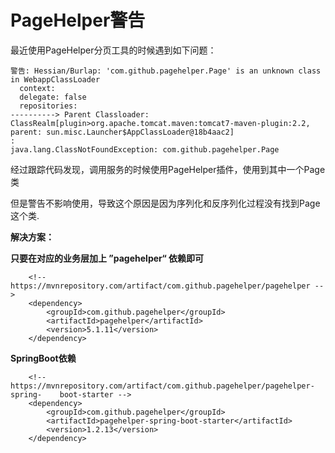 # PageHelper警告

最近使用PageHelper分页工具的时候遇到如下问题：

```
警告: Hessian/Burlap: 'com.github.pagehelper.Page' is an unknown class in WebappClassLoader
  context: 
  delegate: false
  repositories:
----------> Parent Classloader:
ClassRealm[plugin>org.apache.tomcat.maven:tomcat7-maven-plugin:2.2, parent: sun.misc.Launcher$AppClassLoader@18b4aac2]
:
java.lang.ClassNotFoundException: com.github.pagehelper.Page
```

经过跟踪代码发现，调用服务的时候使用PageHelper插件，使用到其中一个Page类



但是警告不影响使用，导致这个原因是因为序列化和反序列化过程没有找到Page这个类.



**解决方案：**

**只要在对应的业务层加上	”pagehelper“	依赖即可**

```
    <!-- https://mvnrepository.com/artifact/com.github.pagehelper/pagehelper -->
    <dependency>
        <groupId>com.github.pagehelper</groupId>
        <artifactId>pagehelper</artifactId>
        <version>5.1.11</version>
    </dependency>
```



**SpringBoot依赖**

```
    <!-- https://mvnrepository.com/artifact/com.github.pagehelper/pagehelper-spring-	boot-starter -->
    <dependency>
        <groupId>com.github.pagehelper</groupId>
        <artifactId>pagehelper-spring-boot-starter</artifactId>
        <version>1.2.13</version>
    </dependency>
```

